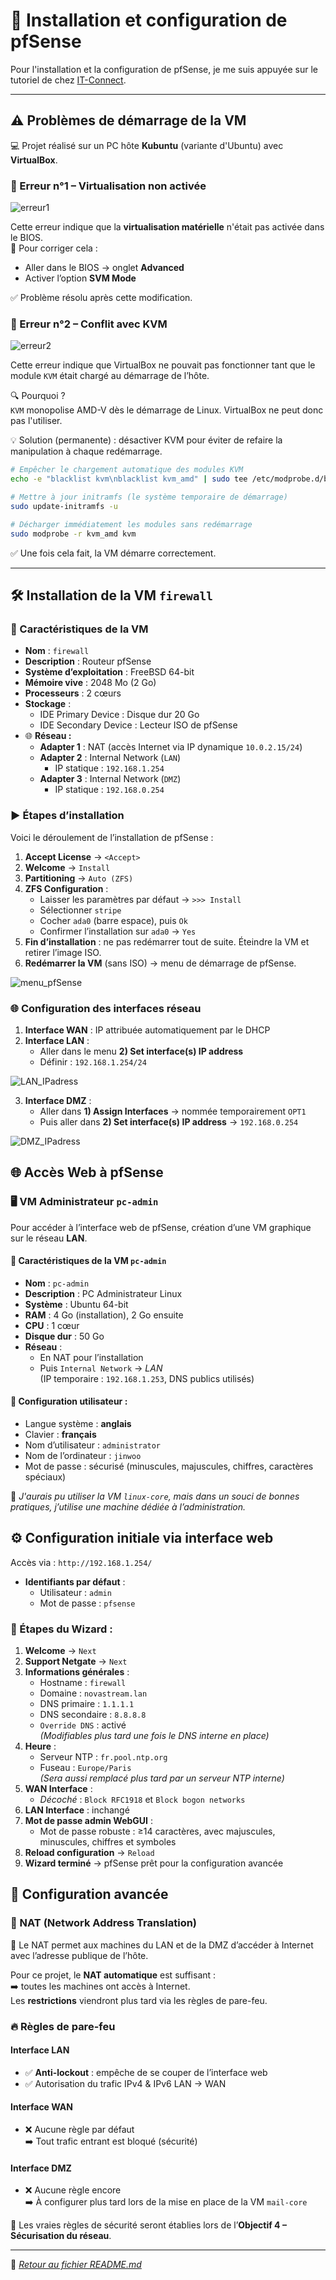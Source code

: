 # 🔐 Installation et configuration de pfSense

Pour l'installation et la configuration de pfSense, je me suis appuyée sur le tutoriel de chez [IT-Connect](https://www.it-connect.fr/comment-installer-pfsense-dans-virtualbox-pour-creer-un-lab-virtuel).

---

## ⚠️ Problèmes de démarrage de la VM
💻 Projet réalisé sur un PC hôte **Kubuntu** (variante d'Ubuntu) avec **VirtualBox**.
### 🐛 Erreur n°1 – Virtualisation non activée

![erreur1](/Objectif_2/Ressources/erreurVM_SVM_Mode.png)

Cette erreur indique que la **virtualisation matérielle** n'était pas activée dans le BIOS.  
🔧 Pour corriger cela :
- Aller dans le BIOS → onglet **Advanced**
- Activer l’option **SVM Mode**

✅ Problème résolu après cette modification.

### 🐛 Erreur n°2 – Conflit avec KVM

![erreur2](/Objectif_2/Ressources/erreurVM_KVM.png)

Cette erreur indique que VirtualBox ne pouvait pas fonctionner tant que le module `KVM` était chargé au démarrage de l’hôte.

🔍 Pourquoi ?  
`KVM` monopolise AMD-V dès le démarrage de Linux. VirtualBox ne peut donc pas l'utiliser.

💡 Solution (permanente) : désactiver KVM pour éviter de refaire la manipulation à chaque redémarrage.

```bash
# Empêcher le chargement automatique des modules KVM
echo -e "blacklist kvm\nblacklist kvm_amd" | sudo tee /etc/modprobe.d/blacklist-kvm.conf

# Mettre à jour initramfs (le système temporaire de démarrage)
sudo update-initramfs -u

# Décharger immédiatement les modules sans redémarrage
sudo modprobe -r kvm_amd kvm
```

✅ Une fois cela fait, la VM démarre correctement.

---
## 🛠️ Installation de la VM `firewall`
### 📝 Caractéristiques de la VM
- **Nom** : `firewall`
- **Description** : Routeur pfSense
- **Système d’exploitation** : FreeBSD 64-bit
- **Mémoire vive** : 2048 Mo (2 Go)
- **Processeurs** : 2 cœurs
- **Stockage** :
    - IDE Primary Device : Disque dur 20 Go
    - IDE Secondary Device : Lecteur ISO de pfSense
- 🌐 **Réseau :**
	- **Adapter 1** : NAT (accès Internet via IP dynamique `10.0.2.15/24`)
	- **Adapter 2** : Internal Network (`LAN`)
	    - IP statique : `192.168.1.254`
	- **Adapter 3** : Internal Network (`DMZ`)
	    - IP statique : `192.168.0.254`

### ▶️ Étapes d’installation
Voici le déroulement de l’installation de pfSense :
1. **Accept License** → `<Accept>`
2. **Welcome** → `Install`
3. **Partitioning** → `Auto (ZFS)`
4. **ZFS Configuration** :
    - Laisser les paramètres par défaut → `>>> Install`
    - Sélectionner `stripe`
    - Cocher `ada0` (barre espace), puis `Ok`
    - Confirmer l’installation sur `ada0` → `Yes`
5. **Fin d’installation** : ne pas redémarrer tout de suite. Éteindre la VM et retirer l’image ISO.
6. **Redémarrer la VM** (sans ISO) → menu de démarrage de pfSense.

![menu_pfSense](/Objectif_2/Ressources/menu_pfSense.png)

### 🌐 Configuration des interfaces réseau
1. **Interface WAN** : IP attribuée automatiquement par le DHCP
2. **Interface LAN** :
    - Aller dans le menu **2) Set interface(s) IP address**
    - Définir : `192.168.1.254/24`  

![LAN_IPadress](/Objectif_2/Ressources/LAN_IPadress.png)

3. **Interface DMZ** :
    - Aller dans **1) Assign Interfaces** → nommée temporairement `OPT1`
    - Puis aller dans **2) Set interface(s) IP address** → `192.168.0.254`  

![DMZ_IPadress](/Objectif_2/Ressources/DMZ_IPadress.png)
## 🌐 Accès Web à pfSense

### 🖥️ VM Administrateur `pc-admin`
Pour accéder à l’interface web de pfSense, création d’une VM graphique sur le réseau **LAN**.
#### 📝 Caractéristiques de la VM `pc-admin`
- **Nom** : `pc-admin`
- **Description** : PC Administrateur Linux
- **Système** : Ubuntu 64-bit
- **RAM** : 4 Go (installation), 2 Go ensuite
- **CPU** : 1 cœur
- **Disque dur** : 50 Go
- **Réseau** :
    - En NAT pour l’installation
    - Puis `Internal Network` → _LAN_  
        (IP temporaire : `192.168.1.253`, DNS publics utilisés)

#### 🧩 Configuration utilisateur :
- Langue système : **anglais**
- Clavier : **français**
- Nom d’utilisateur : `administrator`
- Nom de l’ordinateur : `jinwoo`
- Mot de passe : sécurisé (minuscules, majuscules, chiffres, caractères spéciaux)

📝 _J'aurais pu utiliser la VM `linux-core`, mais dans un souci de bonnes pratiques, j’utilise une machine dédiée à l’administration._

## ⚙️ Configuration initiale via interface web

Accès via : `http://192.168.1.254/`
- **Identifiants par défaut** :
    - Utilisateur : `admin`
    - Mot de passe : `pfsense`

### 🧭 Étapes du Wizard :
1. **Welcome** → `Next`
2. **Support Netgate** → `Next`
3. **Informations générales** :
    - Hostname : `firewall`
    - Domaine : `novastream.lan`
    - DNS primaire : `1.1.1.1`
    - DNS secondaire : `8.8.8.8`
    - `Override DNS` : activé  
        _(Modifiables plus tard une fois le DNS interne en place)_
4. **Heure** :
    - Serveur NTP : `fr.pool.ntp.org`
    - Fuseau : `Europe/Paris`  
        _(Sera aussi remplacé plus tard par un serveur NTP interne)_
5. **WAN Interface** :
    - _Décoché_ : `Block RFC1918` et `Block bogon networks`
6. **LAN Interface** : inchangé
7. **Mot de passe admin WebGUI** :
    - Mot de passe robuste : ≥14 caractères, avec majuscules, minuscules, chiffres et symboles
8. **Reload configuration** → `Reload`
9. **Wizard terminé** → pfSense prêt pour la configuration avancée

## 🧱 Configuration avancée

### 🔁 NAT (Network Address Translation)
📌 Le NAT permet aux machines du LAN et de la DMZ d’accéder à Internet avec l’adresse publique de l’hôte.

Pour ce projet, le **NAT automatique** est suffisant :  
➡️ toutes les machines ont accès à Internet.  
Les **restrictions** viendront plus tard via les règles de pare-feu.

### 🔥 Règles de pare-feu

#### Interface LAN
- ✅ **Anti-lockout** : empêche de se couper de l’interface web
- ✅ Autorisation du trafic IPv4 & IPv6 LAN → WAN

#### Interface WAN
- ❌ Aucune règle par défaut  
    ➡️ Tout trafic entrant est bloqué (sécurité)

#### Interface DMZ
- ❌ Aucune règle encore  
    ➡️ À configurer plus tard lors de la mise en place de la VM `mail-core`

🔐 Les vraies règles de sécurité seront établies lors de l’**Objectif 4 – Sécurisation du réseau**.

---

📁 *[Retour au fichier README.md](/README.md)*
